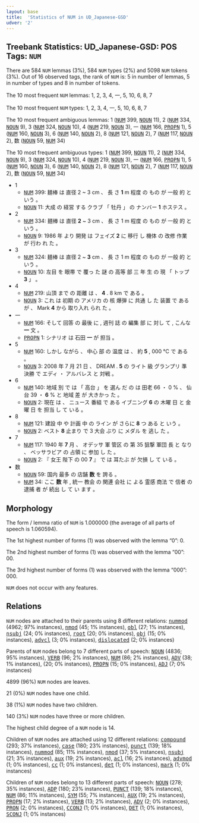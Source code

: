 ```yaml
---
layout: base
title:  'Statistics of NUM in UD_Japanese-GSD'
udver: '2'
---
```


## Treebank Statistics: UD_Japanese-GSD: POS Tags: `NUM`

There are 584 `NUM` lemmas (3%), 584 `NUM` types (2%) and 5098 `NUM` tokens (3%).
Out of 16 observed tags, the rank of `NUM` is: 5 in number of lemmas, 5 in number of types and 8 in number of tokens.

The 10 most frequent `NUM` lemmas: 1, 2, 3, 4, 一, 5, 10, 6, 8, 7

The 10 most frequent `NUM` types:  1, 2, 3, 4, 一, 5, 10, 6, 8, 7

The 10 most frequent ambiguous lemmas: 1 (<tt><a href="ja_gsd-pos-NUM.html">NUM</a></tt> 399, <tt><a href="ja_gsd-pos-NOUN.html">NOUN</a></tt> 11), 2 (<tt><a href="ja_gsd-pos-NUM.html">NUM</a></tt> 334, <tt><a href="ja_gsd-pos-NOUN.html">NOUN</a></tt> 9), 3 (<tt><a href="ja_gsd-pos-NUM.html">NUM</a></tt> 324, <tt><a href="ja_gsd-pos-NOUN.html">NOUN</a></tt> 10), 4 (<tt><a href="ja_gsd-pos-NUM.html">NUM</a></tt> 219, <tt><a href="ja_gsd-pos-NOUN.html">NOUN</a></tt> 3), 一 (<tt><a href="ja_gsd-pos-NUM.html">NUM</a></tt> 166, <tt><a href="ja_gsd-pos-PROPN.html">PROPN</a></tt> 1), 5 (<tt><a href="ja_gsd-pos-NUM.html">NUM</a></tt> 160, <tt><a href="ja_gsd-pos-NOUN.html">NOUN</a></tt> 3), 6 (<tt><a href="ja_gsd-pos-NUM.html">NUM</a></tt> 140, <tt><a href="ja_gsd-pos-NOUN.html">NOUN</a></tt> 2), 8 (<tt><a href="ja_gsd-pos-NUM.html">NUM</a></tt> 121, <tt><a href="ja_gsd-pos-NOUN.html">NOUN</a></tt> 2), 7 (<tt><a href="ja_gsd-pos-NUM.html">NUM</a></tt> 117, <tt><a href="ja_gsd-pos-NOUN.html">NOUN</a></tt> 2), 数 (<tt><a href="ja_gsd-pos-NOUN.html">NOUN</a></tt> 59, <tt><a href="ja_gsd-pos-NUM.html">NUM</a></tt> 34)

The 10 most frequent ambiguous types:  1 (<tt><a href="ja_gsd-pos-NUM.html">NUM</a></tt> 399, <tt><a href="ja_gsd-pos-NOUN.html">NOUN</a></tt> 11), 2 (<tt><a href="ja_gsd-pos-NUM.html">NUM</a></tt> 334, <tt><a href="ja_gsd-pos-NOUN.html">NOUN</a></tt> 9), 3 (<tt><a href="ja_gsd-pos-NUM.html">NUM</a></tt> 324, <tt><a href="ja_gsd-pos-NOUN.html">NOUN</a></tt> 10), 4 (<tt><a href="ja_gsd-pos-NUM.html">NUM</a></tt> 219, <tt><a href="ja_gsd-pos-NOUN.html">NOUN</a></tt> 3), 一 (<tt><a href="ja_gsd-pos-NUM.html">NUM</a></tt> 166, <tt><a href="ja_gsd-pos-PROPN.html">PROPN</a></tt> 1), 5 (<tt><a href="ja_gsd-pos-NUM.html">NUM</a></tt> 160, <tt><a href="ja_gsd-pos-NOUN.html">NOUN</a></tt> 3), 6 (<tt><a href="ja_gsd-pos-NUM.html">NUM</a></tt> 140, <tt><a href="ja_gsd-pos-NOUN.html">NOUN</a></tt> 2), 8 (<tt><a href="ja_gsd-pos-NUM.html">NUM</a></tt> 121, <tt><a href="ja_gsd-pos-NOUN.html">NOUN</a></tt> 2), 7 (<tt><a href="ja_gsd-pos-NUM.html">NUM</a></tt> 117, <tt><a href="ja_gsd-pos-NOUN.html">NOUN</a></tt> 2), 数 (<tt><a href="ja_gsd-pos-NOUN.html">NOUN</a></tt> 59, <tt><a href="ja_gsd-pos-NUM.html">NUM</a></tt> 34)


* 1
  * <tt><a href="ja_gsd-pos-NUM.html">NUM</a></tt> 399: 麺棒 は 直径 2 ~ 3 cm 、 長 さ <b>1</b> m 程度 の もの が 一般 的 と いう 。
  * <tt><a href="ja_gsd-pos-NOUN.html">NOUN</a></tt> 11: 大成 の 経営 する クラブ 「 牡丹 」 の ナンバー <b>1</b> ホステス 。
* 2
  * <tt><a href="ja_gsd-pos-NUM.html">NUM</a></tt> 334: 麺棒 は 直径 <b>2</b> ~ 3 cm 、 長 さ 1 m 程度 の もの が 一般 的 と いう 。
  * <tt><a href="ja_gsd-pos-NOUN.html">NOUN</a></tt> 9: 1986 年 より 開発 は フェイズ <b>2</b> に 移行 し 機体 の 改修 作業 が 行わ れ た 。
* 3
  * <tt><a href="ja_gsd-pos-NUM.html">NUM</a></tt> 324: 麺棒 は 直径 2 ~ <b>3</b> cm 、 長 さ 1 m 程度 の もの が 一般 的 と いう 。
  * <tt><a href="ja_gsd-pos-NOUN.html">NOUN</a></tt> 10: 左目 を 眼帯 で 覆っ た 謎 の 高等 部 三 年 生 の 現 「 トップ <b>3</b> 」 。
* 4
  * <tt><a href="ja_gsd-pos-NUM.html">NUM</a></tt> 219: 山頂 まで の 距離 は 、 <b>4</b> . 8 km で ある 。
  * <tt><a href="ja_gsd-pos-NOUN.html">NOUN</a></tt> 3: これ は 初期 の アメリカ の 核 爆弾 に 共通 し た 装置 で ある が 、 Mark <b>4</b> から 取り入れ られ た 。
* 一
  * <tt><a href="ja_gsd-pos-NUM.html">NUM</a></tt> 166: そして 回答 の 最後 に , 週刊 誌 の 編集 部 に 対し て , こんな <b>一</b> 文 。
  * <tt><a href="ja_gsd-pos-PROPN.html">PROPN</a></tt> 1: シナリオ は 石田 <b>一</b> が 担当 。
* 5
  * <tt><a href="ja_gsd-pos-NUM.html">NUM</a></tt> 160: しかし ながら 、 中心 部 の 温度 は 、 約 <b>5</b> , 000 °C で ある 。
  * <tt><a href="ja_gsd-pos-NOUN.html">NOUN</a></tt> 3: 2008 年 7 月 21 日 、 DREAM . <b>5</b> の ライト 級 グランプリ 準 決勝 で エディ ・ アルバレス と 対戦 。
* 6
  * <tt><a href="ja_gsd-pos-NUM.html">NUM</a></tt> 140: 地域 別 で は 「 高台 」 を 選ん だ の は 田老 66 ・ 0 % 、 仙台 39 ・ <b>6</b> % と 地域 差 が 大きかっ た 。
  * <tt><a href="ja_gsd-pos-NOUN.html">NOUN</a></tt> 2: 現在 は 、 ニュース 番組 で ある イブニング <b>6</b> の 木曜 日 と 金曜 日 を 担当 し て いる 。
* 8
  * <tt><a href="ja_gsd-pos-NUM.html">NUM</a></tt> 121: 建設 中 や 計画 中 の ライン が さらに <b>8</b> つ ある と いう 。
  * <tt><a href="ja_gsd-pos-NOUN.html">NOUN</a></tt> 2: ベスト <b>8</b> 止まり で 3 大会 ぶり に メダル を 逃し た 。
* 7
  * <tt><a href="ja_gsd-pos-NUM.html">NUM</a></tt> 117: 1940 年 <b>7</b> 月 、 オデッサ 軍 管区 の 第 35 狙撃 軍団 長 と なり 、 ベッサラビア の 占領 に 参加 し た 。
  * <tt><a href="ja_gsd-pos-NOUN.html">NOUN</a></tt> 2: 『 女王 陛下 の 00 <b>7</b> 』 で は 耳たぶ が 欠損 し て いる 。
* 数
  * <tt><a href="ja_gsd-pos-NOUN.html">NOUN</a></tt> 59: 国内 最多 の 店舗 <b>数</b> を 誇る 。
  * <tt><a href="ja_gsd-pos-NUM.html">NUM</a></tt> 34: ここ <b>数</b> 年 , 統一 教会 の 関連 会社 に よる 霊感 商法 で 信者 の 逮捕 者 が 続出 し て い ます 。

## Morphology

The form / lemma ratio of `NUM` is 1.000000 (the average of all parts of speech is 1.060594).

The 1st highest number of forms (1) was observed with the lemma “0”: 0.

The 2nd highest number of forms (1) was observed with the lemma “00”: 00.

The 3rd highest number of forms (1) was observed with the lemma “000”: 000.

`NUM` does not occur with any features.


## Relations

`NUM` nodes are attached to their parents using 8 different relations: <tt><a href="ja_gsd-dep-nummod.html">nummod</a></tt> (4962; 97% instances), <tt><a href="ja_gsd-dep-nmod.html">nmod</a></tt> (45; 1% instances), <tt><a href="ja_gsd-dep-obl.html">obl</a></tt> (27; 1% instances), <tt><a href="ja_gsd-dep-nsubj.html">nsubj</a></tt> (24; 0% instances), <tt><a href="ja_gsd-dep-root.html">root</a></tt> (20; 0% instances), <tt><a href="ja_gsd-dep-obj.html">obj</a></tt> (15; 0% instances), <tt><a href="ja_gsd-dep-advcl.html">advcl</a></tt> (3; 0% instances), <tt><a href="ja_gsd-dep-dislocated.html">dislocated</a></tt> (2; 0% instances)

Parents of `NUM` nodes belong to 7 different parts of speech: <tt><a href="ja_gsd-pos-NOUN.html">NOUN</a></tt> (4836; 95% instances), <tt><a href="ja_gsd-pos-VERB.html">VERB</a></tt> (96; 2% instances), <tt><a href="ja_gsd-pos-NUM.html">NUM</a></tt> (86; 2% instances), <tt><a href="ja_gsd-pos-ADV.html">ADV</a></tt> (38; 1% instances),  (20; 0% instances), <tt><a href="ja_gsd-pos-PROPN.html">PROPN</a></tt> (15; 0% instances), <tt><a href="ja_gsd-pos-ADJ.html">ADJ</a></tt> (7; 0% instances)

4899 (96%) `NUM` nodes are leaves.

21 (0%) `NUM` nodes have one child.

38 (1%) `NUM` nodes have two children.

140 (3%) `NUM` nodes have three or more children.

The highest child degree of a `NUM` node is 14.

Children of `NUM` nodes are attached using 12 different relations: <tt><a href="ja_gsd-dep-compound.html">compound</a></tt> (293; 37% instances), <tt><a href="ja_gsd-dep-case.html">case</a></tt> (180; 23% instances), <tt><a href="ja_gsd-dep-punct.html">punct</a></tt> (139; 18% instances), <tt><a href="ja_gsd-dep-nummod.html">nummod</a></tt> (85; 11% instances), <tt><a href="ja_gsd-dep-nmod.html">nmod</a></tt> (37; 5% instances), <tt><a href="ja_gsd-dep-nsubj.html">nsubj</a></tt> (21; 3% instances), <tt><a href="ja_gsd-dep-aux.html">aux</a></tt> (19; 2% instances), <tt><a href="ja_gsd-dep-acl.html">acl</a></tt> (16; 2% instances), <tt><a href="ja_gsd-dep-advmod.html">advmod</a></tt> (1; 0% instances), <tt><a href="ja_gsd-dep-cc.html">cc</a></tt> (1; 0% instances), <tt><a href="ja_gsd-dep-det.html">det</a></tt> (1; 0% instances), <tt><a href="ja_gsd-dep-mark.html">mark</a></tt> (1; 0% instances)

Children of `NUM` nodes belong to 13 different parts of speech: <tt><a href="ja_gsd-pos-NOUN.html">NOUN</a></tt> (278; 35% instances), <tt><a href="ja_gsd-pos-ADP.html">ADP</a></tt> (180; 23% instances), <tt><a href="ja_gsd-pos-PUNCT.html">PUNCT</a></tt> (139; 18% instances), <tt><a href="ja_gsd-pos-NUM.html">NUM</a></tt> (86; 11% instances), <tt><a href="ja_gsd-pos-SYM.html">SYM</a></tt> (55; 7% instances), <tt><a href="ja_gsd-pos-AUX.html">AUX</a></tt> (19; 2% instances), <tt><a href="ja_gsd-pos-PROPN.html">PROPN</a></tt> (17; 2% instances), <tt><a href="ja_gsd-pos-VERB.html">VERB</a></tt> (13; 2% instances), <tt><a href="ja_gsd-pos-ADV.html">ADV</a></tt> (2; 0% instances), <tt><a href="ja_gsd-pos-PRON.html">PRON</a></tt> (2; 0% instances), <tt><a href="ja_gsd-pos-CCONJ.html">CCONJ</a></tt> (1; 0% instances), <tt><a href="ja_gsd-pos-DET.html">DET</a></tt> (1; 0% instances), <tt><a href="ja_gsd-pos-SCONJ.html">SCONJ</a></tt> (1; 0% instances)

